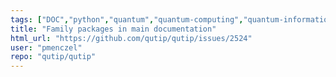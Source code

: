 ```yaml
---
tags: ["DOC","python","quantum","quantum-computing","quantum-information","quantum-mechanics","quantum-optics","quantum-toolbox","qutip","unitaryhack"]
title: "Family packages in main documentation"
html_url: "https://github.com/qutip/qutip/issues/2524"
user: "pmenczel"
repo: "qutip/qutip"
---
```


